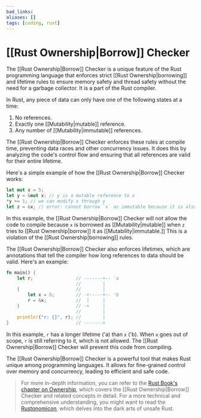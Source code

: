 ```yaml
---
bad_links: 
aliases: []
tags: [coding, rust]
---
```

# [[Rust Ownership|Borrow]] Checker

The [[Rust Ownership|Borrow]] Checker is a unique feature of the Rust programming language that enforces strict [[Rust Ownership|borrowing]] and lifetime rules to ensure memory safety and thread safety without the need for a garbage collector. It is a part of the Rust compiler.

In Rust, any piece of data can only have one of the following states at a time:
1. No references.
2. Exactly one [[Mutability|mutable]] reference.
3. Any number of [[Mutability|immutable]] references.

The [[Rust Ownership|Borrow]] Checker enforces these rules at compile time, preventing data races and other concurrency issues. It does this by analyzing the code's control flow and ensuring that all references are valid for their entire lifetime.

Here's a simple example of how the [[Rust Ownership|Borrow]] Checker works:

```rust
let mut x = 5;
let y = &mut x; // y is a mutable reference to x
*y += 1; // we can modify x through y
let z = &x; // error: cannot borrow `x` as immutable because it is also borrowed as mutable
```

In this example, the [[Rust Ownership|Borrow]] Checker will not allow the code to compile because `x` is borrowed as [[Mutability|mutable]] when `z` tries to [[Rust Ownership|borrow]] it as [[Mutability|immutable.]] This is a violation of the [[Rust Ownership|borrowing]] rules.

The [[Rust Ownership|Borrow]] Checker also enforces lifetimes, which are annotations that tell the compiler how long references to data should be valid. Here's an example:

```rust
fn main() {
    let r;                // -------+-- 'a
                          //        |
    {                     //        |
        let x = 5;        // -+-----+-- 'b
        r = &x;           //  |     |
    }                     // -+     |
                          //        |
    println!("r: {}", r); //        |
}                         // -------+
```

In this example, `r` has a longer lifetime ('a) than `x` ('b). When `x` goes out of scope, `r` is still referring to it, which is not allowed. The [[Rust Ownership|Borrow]] Checker will prevent this code from compiling.

The [[Rust Ownership|Borrow]] Checker is a powerful tool that makes Rust unique among programming languages. It allows for fine-grained control over memory and concurrency, leading to efficient and safe code.

> For more in-depth information, you can refer to the [Rust Book's chapter on Ownership](https://doc.rust-lang.org/book/ch04-00-understanding-ownership.html), which covers the [[Rust Ownership|Borrow]] Checker and related concepts in detail. For a more technical and comprehensive understanding, you might want to read the [Rustonomicon](https://doc.rust-lang.org/nomicon/), which delves into the dark arts of unsafe Rust.